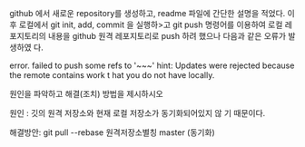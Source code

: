 github 에서 새로운 repository를 생성하고, readme 파일에 간단한
 설명을 적었다. 이후 로컬에서 git init, add, commit 을 실행하>고 git push 명령어를 이용하여 로컬 레포지토리의 내용을 github
원격 레포지토리로 push 하려 했으나 다음과 같은 오류가 발생하였
다.

error. failed to push some refs to '~~~'
hint: Updates were rejected because the remote contains work t
hat you do not have locally.

원인을 파악하고 해결(조치) 방법을 제시하시오

원인 : 깃의 원격 저장소와 현재 로컬 저장소가 동기화되어있지 않
기 때문이다.

해결방안: git pull --rebase 원격저장소별칭 master
          (동기화)

